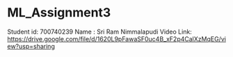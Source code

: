 # ML_Assignment3
Student id: 700740239
Name : Sri Ram Nimmalapudi
Video Link: https://drive.google.com/file/d/1620L9pFawaSF0uc4B_xF2p4CalXzMqEG/view?usp=sharing
